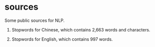 # sources
Some public sources for NLP.

1. Stopwords for Chinese, which contains 2,663 words and characters.

2. Stopwords for English, which contains 997 words.
